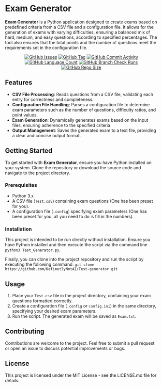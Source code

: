 # Exam Generator

**Exam Generator** is a Python application designed to create exams based on predefined criteria from a CSV file and a configuration file. It allows for the generation of exams with varying difficulties, ensuring a balanced mix of hard, medium, and easy questions, according to specified percentages. The tool also ensures that the total points and the number of questions meet the requirements set in the configuration file.

<div align="center">
    <a href="https://github.com/DefinetlyNotAI/Test-generator/issues"><img src="https://img.shields.io/github/issues/DefinetlyNotAI/Test-generator" alt="GitHub Issues"></a>
    <a href="https://github.com/DefinetlyNotAI/Test-generator/tags"><img src="https://img.shields.io/github/v/tag/DefinetlyNotAI/Test-generator" alt="GitHub Tag"></a>
    <a href="https://github.com/DefinetlyNotAI/Test-generator/graphs/commit-activity"><img src="https://img.shields.io/github/commit-activity/t/DefinetlyNotAI/Test-generator" alt="GitHub Commit Activity"></a>
    <a href="https://github.com/DefinetlyNotAI/Test-generator/languages"><img src="https://img.shields.io/github/languages/count/DefinetlyNotAI/Test-generator" alt="GitHub Language Count"></a>
    <a href="https://github.com/DefinetlyNotAI/Test-generator/actions"><img src="https://img.shields.io/github/check-runs/DefinetlyNotAI/Test-generator/main" alt="GitHub Branch Check Runs"></a>
    <a href="https://github.com/DefinetlyNotAI/Test-generator"><img src="https://img.shields.io/github/repo-size/DefinetlyNotAI/Test-generator" alt="GitHub Repo Size"></a>
</div>

## Features

- **CSV File Processing**: Reads questions from a CSV file, validating each entry for correctness and completeness.
- **Configuration File Handling**: Parses a configuration file to determine exam parameters such as the number of questions, difficulty ratios, and point values.
- **Exam Generation**: Dynamically generates exams based on the input files, ensuring adherence to the specified criteria.
- **Output Management**: Saves the generated exam to a text file, providing a clear and concise output format.

## Getting Started

To get started with **Exam Generator**, ensure you have Python installed on your system. Clone the repository or download the source code and navigate to the project directory.

### Prerequisites

- Python 3.x
- A CSV file (`Test.csv`) containing exam questions (One has been preset for you).
- A configuration file (`.config`) specifying exam parameters (One has been preset for you, all you need to do is fill in the numbers).

### Installation

This project is intended to be run directly without installation.
Ensure you have Python installed and then execute the script via the command line `python3 Test_Generator.py`.

Finally, you can clone into the project repository and run the script by executing the following command: `git clone https://github.com/DefinetlyNotAI/Test-generator.git`

## Usage

1. Place your `Test.csv` file in the project directory, containing your exam questions formatted correctly.
2. Create a configuration file (`.config` or `config.ini`) in the same directory, specifying your desired exam parameters.
3. Run the script. The generated exam will be saved as `Exam.txt`.

## Contributing

Contributions are welcome to the project. Feel free to submit a pull request or open an issue to discuss potential improvements or bugs.

## License

This project is licensed under the MIT License - see the LICENSE.md file for details.
